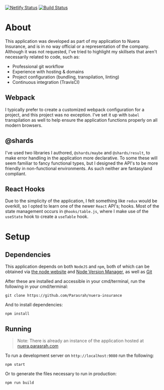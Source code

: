 [![Netlify Status](https://api.netlify.com/api/v1/badges/25359bc9-7bb7-47a4-9c07-8662544220c5/deploy-status)](https://app.netlify.com/sites/agitated-feynman-9da556/deploys)
[![Build Status](https://travis-ci.com/Parasrah/nuera-insurance.svg?branch=master)](https://travis-ci.com/Parasrah/nuera-insurance)

# About

This application was developed as part of my application to Nuera Insurance, and is in no way official or a representation of the company. Although it was not requested, I've tried to highlight my skillsets that aren't necessarily related to code, such as:

* Professional git workflow
* Experience with hosting & domains
* Project configuration (bundling, transpilation, linting)
* Continuous integration (TravisCI)

## Webpack

I typically prefer to create a customized webpack configuration for a project, and this project was no exception. I've set it up with `babel` transpilation as well to help ensure the application functions properly on all modern browsers.

## @shards

I've used two libraries I authored, `@shards/maybe` and `@shards/result`, to make error handling in the application more declarative. To some these will seem familiar to fancy functional types, but I designed the API's to be more friendly in non-functional environments. As such neither are fantasyland compliant.

## React Hooks

Due to the simplicity of the application, I felt something like `redux` would be overkill, so I opted to learn one of the newer `React` API's; hooks. Most of the state management occurs in `@hooks/table.js`, where I make use of the `useState` hook to create a `useTable` hook.

# Setup

## Dependencies

This application depends on both `NodeJS` and `npm`, both of which can be obtained via [the node website](https://nodejs.org) and [Node Version Manager](https://github.com/nvm-sh/nvm), as well as [Git](https://git-scm.com/)

After these are installed and accessible in your cmd/terminal, run the following in your cmd/terminal:

```
git clone https://github.com/Parasrah/nuera-insurance
```

And to install dependencies:

```
npm install
```


## Running

> Note: There is already an instance of the application hosted at [nuera.parasrah.com](https://nuera.parasrah.com)

To run a development server on `http://localhost:9080` run the following:

```
npm start
```

Or to generate the files necessary to run in production:

```
npm run build
```
